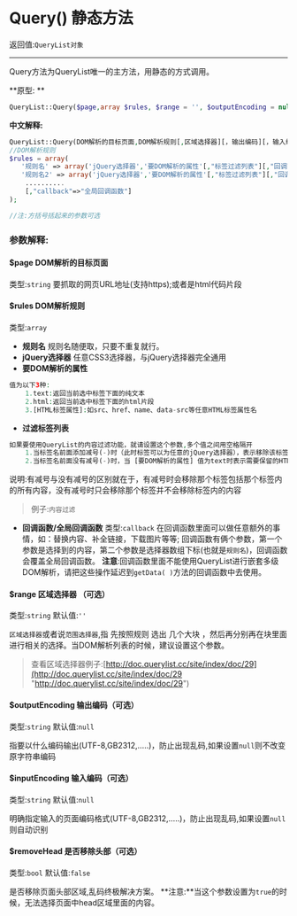 # Query() 静态方法

返回值:`QueryList对象`

---


Query方法为QueryList唯一的主方法，用静态的方式调用。

**原型: **
```php
QueryList::Query($page,array $rules, $range = '', $outputEncoding = null, $inputEncoding = null,$removeHead = false)
```


**中文解释:**
```php
QueryList::Query(DOM解析的目标页面,DOM解析规则[,区域选择器][，输出编码][，输入编码][，是否移除头部])
//DOM解析规则
$rules = array(
   '规则名' => array('jQuery选择器','要DOM解析的属性'[,"标签过滤列表"][,"回调函数"]),
   '规则名2' => array('jQuery选择器','要DOM解析的属性'[,"标签过滤列表"][,"回调函数"]),
    ..........
	[,"callback"=>"全局回调函数"]
);

//注:方括号括起来的参数可选
```

### 参数解释:
#### $page DOM解析的目标页面
类型:`string`
要抓取的网页URL地址(支持https);或者是html代码片段
#### $rules DOM解析规则
类型:`array`
- **规则名**
 规则名随便取，只要不重复就行。
- **jQuery选择器**
任意CSS3选择器，与jQuery选择器完全通用
- **要DOM解析的属性**
```php
值为以下3种:
	1.text:返回当前选中标签下面的纯文本
	2.html:返回当前选中标签下面的html片段
	3.[HTML标签属性]:如src、href、name、data-src等任意HTML标签属性名
```
- **过滤标签列表**
```php
如果要使用QueryList的内容过滤功能，就请设置这个参数,多个值之间用空格隔开
	1.当标签名前面添加减号(-)时（此时标签可以为任意的jQuery选择器），表示移除该标签以及标签内容。
	2.当标签名前面没有减号(-)时，当 [要DOM解析的属性] 值为text时表示需要保留的HTML标签，为html时表示要过滤掉的HTML标签
```
说明:有减号与没有减号的区别就在于，有减号时会移除那个标签包括那个标签内的所有内容，没有减号时只会移除那个标签并不会移除标签内的内容
> 例子:`内容过滤`

- **回调函数/全局回调函数**
类型:`callback`
在回调函数里面可以做任意额外的事情，如：替换内容、补全链接，下载图片等等;
回调函数有俩个参数，第一个参数是选择到的内容，第二个参数是选择器数组下标(也就是`规则名`)，回调函数会覆盖全局回调函数。
**注意**:回调函数里面不能使用QueryList进行嵌套多级DOM解析，请把这些操作延迟到`getData( )`方法的回调函数中去使用。

#### $range 区域选择器 （可选）
类型:`string`
默认值:`''`

`区域选择器`或者说`范围选择器`,指 先按照规则 选出 几个大块 ，然后再分别再在块里面 进行相关的选择。当DOM解析列表的时候，建议设置这个参数。

>查看区域选择器例子:[http://doc.querylist.cc/site/index/doc/29](http://doc.querylist.cc/site/index/doc/29 "http://doc.querylist.cc/site/index/doc/29")

#### $outputEncoding 输出编码（可选）
类型:`string`
默认值:`null`

指要以什么编码输出(UTF-8,GB2312,.....)，防止出现乱码,如果设置`null`则不改变原字符串编码

#### $inputEncoding 输入编码（可选）
类型:`string`
默认值:`null`

明确指定输入的页面编码格式(UTF-8,GB2312,.....)，防止出现乱码,如果设置`null`则自动识别

#### $removeHead  是否移除头部（可选）
类型:`bool`
默认值:`false`

是否移除页面头部区域,乱码终极解决方案。
**注意:**当这个参数设置为`true`的时候，无法选择页面中head区域里面的内容。
